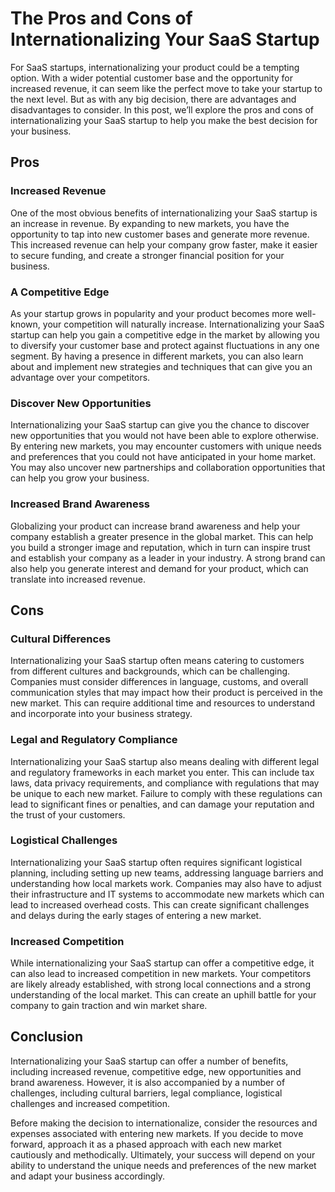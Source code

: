 # The Pros and Cons of Internationalizing Your SaaS Startup

For SaaS startups, internationalizing your product could be a tempting option. With a wider potential customer base and the opportunity for increased revenue, it can seem like the perfect move to take your startup to the next level. But as with any big decision, there are advantages and disadvantages to consider. In this post, we’ll explore the pros and cons of internationalizing your SaaS startup to help you make the best decision for your business.

## Pros

### Increased Revenue

One of the most obvious benefits of internationalizing your SaaS startup is an increase in revenue. By expanding to new markets, you have the opportunity to tap into new customer bases and generate more revenue. This increased revenue can help your company grow faster, make it easier to secure funding, and create a stronger financial position for your business.

### A Competitive Edge

As your startup grows in popularity and your product becomes more well-known, your competition will naturally increase. Internationalizing your SaaS startup can help you gain a competitive edge in the market by allowing you to diversify your customer base and protect against fluctuations in any one segment. By having a presence in different markets, you can also learn about and implement new strategies and techniques that can give you an advantage over your competitors.

### Discover New Opportunities

Internationalizing your SaaS startup can give you the chance to discover new opportunities that you would not have been able to explore otherwise. By entering new markets, you may encounter customers with unique needs and preferences that you could not have anticipated in your home market. You may also uncover new partnerships and collaboration opportunities that can help you grow your business.

### Increased Brand Awareness

Globalizing your product can increase brand awareness and help your company establish a greater presence in the global market. This can help you build a stronger image and reputation, which in turn can inspire trust and establish your company as a leader in your industry. A strong brand can also help you generate interest and demand for your product, which can translate into increased revenue.

## Cons

### Cultural Differences

Internationalizing your SaaS startup often means catering to customers from different cultures and backgrounds, which can be challenging. Companies must consider differences in language, customs, and overall communication styles that may impact how their product is perceived in the new market. This can require additional time and resources to understand and incorporate into your business strategy.

### Legal and Regulatory Compliance

Internationalizing your SaaS startup also means dealing with different legal and regulatory frameworks in each market you enter. This can include tax laws, data privacy requirements, and compliance with regulations that may be unique to each new market. Failure to comply with these regulations can lead to significant fines or penalties, and can damage your reputation and the trust of your customers.

### Logistical Challenges

Internationalizing your SaaS startup often requires significant logistical planning, including setting up new teams, addressing language barriers and understanding how local markets work. Companies may also have to adjust their infrastructure and IT systems to accommodate new markets which can lead to increased overhead costs. This can create significant challenges and delays during the early stages of entering a new market.

### Increased Competition

While internationalizing your SaaS startup can offer a competitive edge, it can also lead to increased competition in new markets. Your competitors are likely already established, with strong local connections and a strong understanding of the local market. This can create an uphill battle for your company to gain traction and win market share. 

## Conclusion 

Internationalizing your SaaS startup can offer a number of benefits, including increased revenue, competitive edge, new opportunities and brand awareness. However, it is also accompanied by a number of challenges, including cultural barriers, legal compliance, logistical challenges and increased competition. 

Before making the decision to internationalize, consider the resources and expenses associated with entering new markets. If you decide to move forward, approach it as a phased approach with each new market cautiously and methodically. Ultimately, your success will depend on your ability to understand the unique needs and preferences of the new market and adapt your business accordingly.